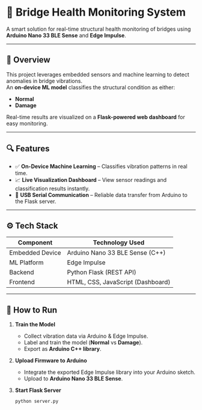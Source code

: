 # 🌉 Bridge Health Monitoring System

A smart solution for real-time structural health monitoring of bridges using **Arduino Nano 33 BLE Sense** and **Edge Impulse**.

---

## 📌 Overview
This project leverages embedded sensors and machine learning to detect anomalies in bridge vibrations.  
An **on-device ML model** classifies the structural condition as either:

- **Normal**
- **Damage**

Real-time results are visualized on a **Flask-powered web dashboard** for easy monitoring.

---

## 🔍 Features
- ✅ **On-Device Machine Learning** – Classifies vibration patterns in real time.
- 📈 **Live Visualization Dashboard** – View sensor readings and classification results instantly.
- 🔌 **USB Serial Communication** – Reliable data transfer from Arduino to the Flask server.

---

## ⚙️ Tech Stack

| Component       | Technology Used                  |
|-----------------|-----------------------------------|
| Embedded Device | Arduino Nano 33 BLE Sense (C++)  |
| ML Platform     | Edge Impulse                     |
| Backend         | Python Flask (REST API)          |
| Frontend        | HTML, CSS, JavaScript (Dashboard) |

---

## 🚀 How to Run

1. **Train the Model**  
   - Collect vibration data via Arduino & Edge Impulse.  
   - Label and train the model (**Normal** vs **Damage**).  
   - Export as **Arduino C++ library**.

2. **Upload Firmware to Arduino**  
   - Integrate the exported Edge Impulse library into your Arduino sketch.  
   - Upload to **Arduino Nano 33 BLE Sense**.

3. **Start Flask Server**
   ```bash
   python server.py



